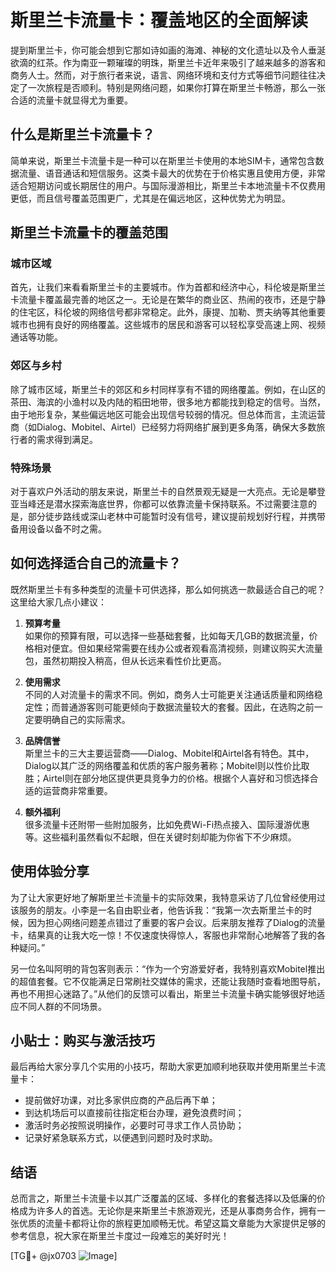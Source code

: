 # 斯里兰卡流量卡：覆盖地区的全面解读

提到斯里兰卡，你可能会想到它那如诗如画的海滩、神秘的文化遗址以及令人垂涎欲滴的红茶。作为南亚一颗璀璨的明珠，斯里兰卡近年来吸引了越来越多的游客和商务人士。然而，对于旅行者来说，语言、网络环境和支付方式等细节问题往往决定了一次旅程是否顺利。特别是网络问题，如果你打算在斯里兰卡畅游，那么一张合适的流量卡就显得尤为重要。

## 什么是斯里兰卡流量卡？

简单来说，斯里兰卡流量卡是一种可以在斯里兰卡使用的本地SIM卡，通常包含数据流量、语音通话和短信服务。这类卡最大的优势在于价格实惠且使用方便，非常适合短期访问或长期居住的用户。与国际漫游相比，斯里兰卡本地流量卡不仅费用更低，而且信号覆盖范围更广，尤其是在偏远地区，这种优势尤为明显。

## 斯里兰卡流量卡的覆盖范围

### 城市区域

首先，让我们来看看斯里兰卡的主要城市。作为首都和经济中心，科伦坡是斯里兰卡流量卡覆盖最完善的地区之一。无论是在繁华的商业区、热闹的夜市，还是宁静的住宅区，科伦坡的网络信号都非常稳定。此外，康提、加勒、贾夫纳等其他重要城市也拥有良好的网络覆盖。这些城市的居民和游客可以轻松享受高速上网、视频通话等功能。

### 郊区与乡村

除了城市区域，斯里兰卡的郊区和乡村同样享有不错的网络覆盖。例如，在山区的茶田、海滨的小渔村以及内陆的稻田地带，很多地方都能找到稳定的信号。当然，由于地形复杂，某些偏远地区可能会出现信号较弱的情况。但总体而言，主流运营商（如Dialog、Mobitel、Airtel）已经努力将网络扩展到更多角落，确保大多数旅行者的需求得到满足。

### 特殊场景

对于喜欢户外活动的朋友来说，斯里兰卡的自然景观无疑是一大亮点。无论是攀登亚当峰还是潜水探索海底世界，你都可以依靠流量卡保持联系。不过需要注意的是，部分徒步路线或深山老林中可能暂时没有信号，建议提前规划好行程，并携带备用设备以备不时之需。

## 如何选择适合自己的流量卡？

既然斯里兰卡有多种类型的流量卡可供选择，那么如何挑选一款最适合自己的呢？这里给大家几点小建议：

1. **预算考量**  
   如果你的预算有限，可以选择一些基础套餐，比如每天几GB的数据流量，价格相对便宜。但如果经常需要在线办公或者观看高清视频，则建议购买大流量包，虽然初期投入稍高，但从长远来看性价比更高。

2. **使用需求**  
   不同的人对流量卡的需求不同。例如，商务人士可能更关注通话质量和网络稳定性；而普通游客则可能更倾向于数据流量较大的套餐。因此，在选购之前一定要明确自己的实际需求。

3. **品牌信誉**  
   斯里兰卡的三大主要运营商——Dialog、Mobitel和Airtel各有特色。其中，Dialog以其广泛的网络覆盖和优质的客户服务著称；Mobitel则以性价比取胜；Airtel则在部分地区提供更具竞争力的价格。根据个人喜好和习惯选择合适的运营商非常重要。

4. **额外福利**  
   很多流量卡还附带一些附加服务，比如免费Wi-Fi热点接入、国际漫游优惠等。这些福利虽然看似不起眼，但在关键时刻却能为你省下不少麻烦。

## 使用体验分享

为了让大家更好地了解斯里兰卡流量卡的实际效果，我特意采访了几位曾经使用过该服务的朋友。小李是一名自由职业者，他告诉我：“我第一次去斯里兰卡的时候，因为担心网络问题差点错过了重要的客户会议。后来朋友推荐了Dialog的流量卡，结果真的让我大吃一惊！不仅速度快得惊人，客服也非常耐心地解答了我的各种疑问。”

另一位名叫阿明的背包客则表示：“作为一个穷游爱好者，我特别喜欢Mobitel推出的超值套餐。它不仅能满足日常刷社交媒体的需求，还能让我随时查看地图导航，再也不用担心迷路了。”从他们的反馈可以看出，斯里兰卡流量卡确实能够很好地适应不同人群的不同场景。

## 小贴士：购买与激活技巧

最后再给大家分享几个实用的小技巧，帮助大家更加顺利地获取并使用斯里兰卡流量卡：

- 提前做好功课，对比多家供应商的产品后再下单；
- 到达机场后可以直接前往指定柜台办理，避免浪费时间；
- 激活时务必按照说明操作，必要时可寻求工作人员协助；
- 记录好紧急联系方式，以便遇到问题时及时求助。

## 结语

总而言之，斯里兰卡流量卡以其广泛覆盖的区域、多样化的套餐选择以及低廉的价格成为许多人的首选。无论你是来斯里兰卡旅游观光，还是从事商务合作，拥有一张优质的流量卡都将让你的旅程更加顺畅无忧。希望这篇文章能为大家提供足够的参考信息，祝大家在斯里兰卡度过一段难忘的美好时光！

[TG💪+ @jx0703 ![Image](https://github.com/user-attachments/assets/dbca1d08-cadb-493c-b0ec-ad6f7a83f270)]